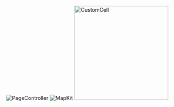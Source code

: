 ![PageController](https://user-images.githubusercontent.com/38347138/125178671-bf6da780-e1ef-11eb-9967-4b55f8519580.gif)
![MapKit](https://user-images.githubusercontent.com/38347138/125178672-c0063e00-e1ef-11eb-9439-f3b25835d005.gif)
<img width="256" alt="CustomCell" src="https://user-images.githubusercontent.com/38347138/125178761-69e5ca80-e1f0-11eb-86af-63f787449c13.png">
